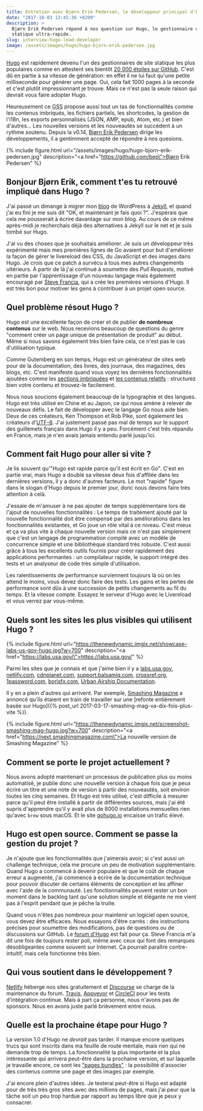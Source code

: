```yaml
---
title: Entretien avec Bjørn Erik Pedersen, le développeur principal d'Hugo
date: "2017-10-03 13:45:36 +0200"
description: >
  Bjørn Erik Pedersen répond à nos question sur Hugo, le gestionnaire de site
  statique ultra-rapide.
slug: interview-hugo-lead-developer
image: /assets/images/hugo/hugo-bjorn-erik-pedersen.jpg
---
```


[Hugo](https://gohugo.io) est rapidement devenu l'un des gestionnaires de site
statique les plus populaires comme en attestent ses bientôt [20 000 étoiles sur
GitHub](https://github.com/gohugoio/hugo). C'est dû en partie à sa vitesse de
génération: en effet il ne lui faut qu'une petite milliseconde pour générer une
page. Oui, cela fait 1000 pages à la seconde et c'est plutôt impressionnant je
trouve. Mais ce n'est pas la seule raison qui devrait vous faire adopter Hugo.

Heureusement ce <abbr title="Générateur de site statique">GSS</abbr> propose
aussi tout un tas de fonctionnalités comme les contenus imbriqués, les fichiers
partiels, les shortcodes, la gestion de l'i18n, les exports personnalisés (JSON,
AMP, epub, Atom, etc.) et bien d'autres… Les nouvelles versions et les
nouveautés se succèdent à un rythme soutenu. Depuis la v0.14, [Bjørn Erik
Pedersen](https://github.com/bep) dirige les développements, il a gentimment
accepté de répondre à nos quesions.

{% include figure.html url="/assets/images/hugo/hugo-bjorn-erik-pedersen.jpg"
description="<a href=\"https://github.com/bep\">Bjørn Erik Pedersen</a>" %}

## Bonjour Bjørn Erik, comment t'es tu retrouvé impliqué dans Hugo ?

J'ai passé un dimange à migrer mon [blog](http://bepsays.com/en/) de WordPress à
[Jekyll](https://jekyllrb.com), et quand j'ai eu fini je me suis dit "OK, et
maintenant je fais quoi ?". J'espérais que cela me pousserait à écrire davantage
sur mon blog. Au cours de ce même après-midi je recherchais déjà des
alternatives à Jekyll sur le net et je suis tombé sur Hugo.

J'ai vu des choses que je souhaitais améliorer. Je suis un développeur très
expérimenté mais mes premières lignes de Go avaient pour but d'améliorer la
façon de gérer le livereload des CSS, du JavaScript et des images dans Hugo. Je
crois que ce patch a survécu à tous mes autres changements ultérieurs. À partir
de là j'ai continué à soumettre des _Pull Requests_, motivé en partie par
l'apprentissage d'un nouveau langage mais également encouragé par [Steve
Francia](https://stevefrancia.com/), qui a crée les premières versions d'Hugo.
Il est très bon pour motiver les gens à contribuer à un projet open source.

## Quel problème résout Hugo ?

Hugo est une excellente façon de créer et de publier **de nombreux contenus**
sur le web. Nous recevions beaucoup de questions du genre "comment créer un page
unique de présentation de produit" au début. Même si nous savons également très
bien faire cela, ce n'est pas le cas d'utilisation typique.

Comme Gutemberg en son temps, Hugo est un générateur de sites web pour de la
documentation, des livres, des journaux, des magazines, des blogs, etc. C'est
manifeste quand vous voyez les dernières fonctionnalités ajoutées comme les
[sections imbriquées](https://github.com/gohugoio/hugo/releases/tag/v0.22) et
[les contenus relatifs](https://github.com/gohugoio/hugo/releases/tag/v0.27) :
structurez bien votre contenu et trouvez-le facilement.

Nous nous soucions également beaucoup de la typographie et des langues. Hugo est
très utilisé en Chine et au Japon, ce qui nous amène à relever de nouveaux
défis. Le fait de développer avec le langage Go nous aide bien. Deux de ces
créateurs, Ken Thompson et Rob Pike, sont également les créateurs
d'[UTF-8](https://en.wikipedia.org/wiki/UTF-8). J'ai justement passé pas mal de
temps sur le support des guillemets français dans Hugo il y a peu. Forcément
c'est très répandu en France, mais je n'en avais jamais entendu parlé jusqu'ici.

## Comment fait Hugo pour aller si vite ?

Je lis souvent qu'"Hugo est rapide parce qu'il est écrit en Go". C'est en partie
vrai, mais Hugo a doublé sa vitesse deux fois d'affilée dans les dernières
versions, il y a donc d'autres facteurs. Le mot "rapide" figure dans le slogan
d'Hugo depuis le premier jour, donc nous devons faire très attention à celà.

J'essaie de m'amuser à ne pas ajouter de temps supplémentaire lors de l'ajout de
nouvelles fonctionnalités :  Le temps de traitement ajouté par la nouvelle
fonctionnalité doit être compensé par des améliorations dans les fonctionnalités
existantes, et Go joue un rôle vital à ce niveau. C'est mieux et ça va plus vite à
chaque nouvelle version mais ce n'est pas simplement que c'est un langage de
programmation compilé avec un modèle de concurrence simple et une bibliothèque
standard très robuste. C'est aussi grâce à tous les excellents outils fournis
pour créer rapidement des applications performantes : un compilateur rapide, le
support intégré des tests et un analyseur de code très simple d'utilisation.

Les ralentissements de performance surviennent toujours là où on les attend le
moins, vous devez donc faire des tests. Les gains et les pertes de performance
sont dûs à une succession de petits changements au fil du temps. Et la vitesse
compte. Essayez le serveur d'Hugo avec le Livereload et vous verrez par
vous-même.

## Quels sont les sites les plus visibles qui utilisent Hugo&nbsp;?

{% include figure.html
url="https://thenewdynamic.imgix.net/showcase-labs-us-gov-hugo.jpg?w=700"
description="<a href=\"https://labs.usa.gov/\">https://labs.usa.gov/</a>" %}

Parmi les sites que je connais et que j'aime bien il y a
[labs.usa.gov](https://labs.usa.gov/), [netlify.com](https://www.netlify.com),
[cdnplanet.com](https://www.cdnplanet.com/),
[support.balsamiq.com](https://support.balsamiq.com/),
[crossref.org](https://www.crossref.org/),
[1password.com](https://1password.com/), [borisfx.com](http://borisfx.com/),
[Urban Airship Documentation](https://docs.urbanairship.com/).

Il y en a plein d'autres qui arrivent. Par exemple, [Smashing
Magazine](https://www.smashingmagazine.com) a annoncé qu'ils étaient en train de
travailler sur une [refonte entièrement basée sur Hugo]({% post_url
2017-03-17-smashing-mag-va-dix-fois-plus-vite %}).

{% include figure.html
url="https://thenewdynamic.imgix.net/screenshot-smashing-mag-hugo.jpg?w=700"
description="<a
href=\"https://next.smashingmagazine.com\">La nouvelle version de Smashing Magazine</a>" %}

## Comment se porte le projet actuellement ?

Nous avons adopté maintenant un processus de publication plus ou moins
automatisé, je publie donc une nouvelle version à chaque fois que je peux écrire
un titre et une note de version à partir des nouveautés, soit environ toutes les
cinq semaines. Et Hugo est très utilisé, c'est difficile à mesurer parce qu'il
peut être installé à partir de différentes sources, mais j'ai été supris
d'apprendre qu'il y avait plus de 8000 installations mensuelles rien qu'avec
`brew` sous macOS.
Et le site [gohugo.io](https://gohugo.io/) encaisse un trafic élevé.

## Hugo est open source. Comment se passe la gestion du projet ?

Je n'ajoute que les fonctionnalités que j'aimerais avoir; si c'est aussi un
challenge technique, cela me procure un peu de motivation supplémentaire. Quand
Hugo a commencé à devenir populaire et que le coût de chaque erreur a augmenté,
j'ai commencé à écrire de la documentation technique pour pouvoir discuter de
certains éléments de conception et les affiner avec l'aide de la communauté. Les
fonctionnalités peuvent rester un bon moment dans le backlog tant qu'une
solution simple et élégante ne me vient pas à l'esprit pendant que je pêche la
truite.

Quand vous n'êtes pas nombreux pour maintenir un logiciel open source, vous
devez être efficaces. Nous essayons d'être carrés : des instructions précises
pour soumettre des modifications, pas de questions ou de discussions sur GitHub.
Le [forum d'Hugo](https://discourse.gohugo.io/) est fait pour ça. Steve Francia
m'a dit une fois de toujours rester poli, même avec ceux qui font des remarques
désobligeantes comme souvent sur Internet. Ça pourrait paraître contre-intuitif,
mais cela fonctionne très bien.

## Qui vous soutient dans le développement ?

[Netlify](https://netlify.com) héberge nos sites gratuitement et
[Discourse](https://www.discourse.org/) se charge de la maintenance du forum.
[Travis](https://travis-ci.org/), [Appveyor](https://www.appveyor.com/) et
[CircleCI](https://circleci.com/) pour les tests d'intégration continue. Mais à
part ça personne, nous n'avons pas de sponsors. Nous en avons juste parlé
brièvement entre nous.

## Quelle est la prochaine étape pour Hugo ?

La version 1.0 d'Hugo ne _devrait_ pas tarder. Il manque encore quelques trucs
qui sont inscrits dans ma feuille de route mentale, mais rien qui ne demande
trop de temps. La fonctionnalité la plus importante et la plus intéressante qui
arrivera peut-être dans la prochaine version, et sur laquelle je travaille
encore, ce sont les ["pages
bundles"](https://github.com/gohugoio/hugo/issues/3651)  : la possibilité
d'associer des contenus comme une page et des images par exemple.

J'ai encore plein d'autres idées. Je testerai peut-être si Hugo est adapté pour
de très très gros sites avec des millions de pages, mais j'ai peur que la
tâche soit un peu trop hardue par rapport au temps libre que je peux y
consacrer.
